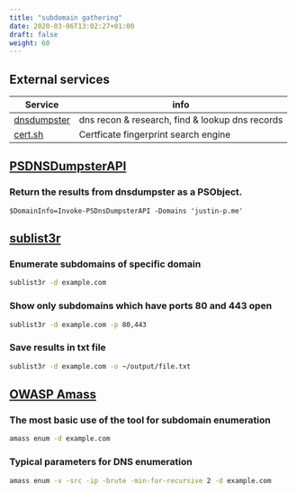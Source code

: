```yaml
---
title: "subdomain gathering"
date: 2020-03-06T13:02:27+01:00
draft: false
weight: 60
---
```


## External services

| Service                                            | info                                            |
|----------------------------------------------------|-------------------------------------------------|
| [dnsdumpster](https://dnsdumpster.com/)            | dns recon & research, find & lookup dns records |
| [cert.sh](https://cert.sh)                         | Certficate fingerprint search engine            |

## [PSDNSDumpsterAPI](https://github.com/justin-p/PSDNSDumpsterAPI)

### Return the results from dnsdumpster as a PSObject.

``` 
$DomainInfo=Invoke-PSDnsDumpsterAPI -Domains 'justin-p.me'
```

## [sublist3r](https://github.com/aboul3la/Sublist3r)

### Enumerate subdomains of specific domain

```bash
sublist3r -d example.com
```

### Show only subdomains which have ports 80 and 443 open

```bash
sublist3r -d example.com -p 80,443
```

### Save results in txt file

```bash
sublist3r -d example.com -o ~/output/file.txt
```

## [OWASP Amass](https://github.com/OWASP/Amass/blob/master/doc/user_guide.md)

### The most basic use of the tool for subdomain enumeration

```bash
amass enum -d example.com
```

### Typical parameters for DNS enumeration

```bash
amass enum -v -src -ip -brute -min-for-recursive 2 -d example.com
```
